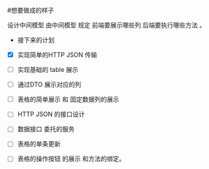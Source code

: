#想要做成的样子

设计中间模型 由中间模型 规定 前端要展示哪些列
后端要执行哪些方法 。

- 接下来的计划
- [x]  实现简单的HTTP JSON 传输
- [ ]  实现基础的 table 展示
- [ ]  通过DTO 展示对应的列
- [ ]  表格的简单展示 和 固定数据列的展示
- [ ]  HTTP JSON 的接口设计 
- [ ]  数据接口 委托的服务
- [ ]  表格的单条更新
- [ ]  表格的操作按钮 的展示 和方法的绑定。


